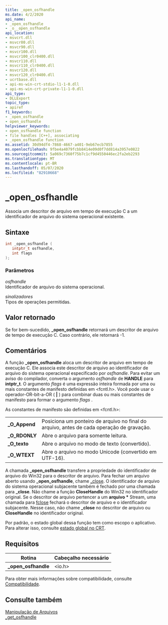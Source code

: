 ```yaml
---
title: _open_osfhandle
ms.date: 4/2/2020
api_name:
- _open_osfhandle
- _o__open_osfhandle
api_location:
- msvcrt.dll
- msvcr80.dll
- msvcr90.dll
- msvcr100.dll
- msvcr100_clr0400.dll
- msvcr110.dll
- msvcr110_clr0400.dll
- msvcr120.dll
- msvcr120_clr0400.dll
- ucrtbase.dll
- api-ms-win-crt-stdio-l1-1-0.dll
- api-ms-win-crt-private-l1-1-0.dll
api_type:
- DLLExport
topic_type:
- apiref
f1_keywords:
- _open_osfhandle
- open_osfhandle
helpviewer_keywords:
- open_osfhandle function
- file handles [C++], associating
- _open_osfhandle function
ms.assetid: 30d94df4-7868-4667-a401-9eb67ecb7855
ms.openlocfilehash: 9fbe4a4079fcbb8414e09d0f7dd814a3957e0822
ms.sourcegitcommit: 5a069c7360f75b7c1cf9d4550446ec2fa2eb2293
ms.translationtype: MT
ms.contentlocale: pt-BR
ms.lasthandoff: 05/07/2020
ms.locfileid: "82910668"
---
```

# <a name="_open_osfhandle"></a>_open_osfhandle

Associa um descritor de arquivo em tempo de execução C a um identificador de arquivo do sistema operacional existente.

## <a name="syntax"></a>Sintaxe

```cpp
int _open_osfhandle (
   intptr_t osfhandle,
   int flags
);
```

### <a name="parameters"></a>Parâmetros

*osfhandle*<br/>
Identificador de arquivo do sistema operacional.

*sinalizadores*<br/>
Tipos de operações permitidas.

## <a name="return-value"></a>Valor retornado

Se for bem-sucedido, **_open_osfhandle** retornará um descritor de arquivo de tempo de execução C. Caso contrário, ele retornará -1.

## <a name="remarks"></a>Comentários

A função **_open_osfhandle** aloca um descritor de arquivo em tempo de execução C. Ele associa este descritor de arquivo ao identificador de arquivo do sistema operacional especificado por *osfhandle*. Para evitar um aviso do compilador, converta o argumento *osfhandle* de **HANDLE** para **intptr_t**. O argumento *flags* é uma expressão inteira formada por uma ou mais constantes de manifesto definidas em \<fcntl.h>. Você pode usar o operador-OR-bit-a-OR ( **&#124;** ) para combinar duas ou mais constantes de manifesto para formar o argumento *flags* .

As constantes de manifesto são definidas em \<fcntl.h>:

|||
|-|-|
| **\_O\_Append** | Posiciona um ponteiro de arquivo no final do arquivo, antes de cada operação de gravação. |
| **\_O\_RDONLY** | Abre o arquivo para somente leitura. |
| **\_O\_texto** | Abre o arquivo no modo de texto (convertido). |
| **\_O\_WTEXT** | Abre o arquivo no modo Unicode (convertido em UTF-16). |

A chamada **_open_osfhandle** transfere a propriedade do identificador de arquivo do Win32 para o descritor de arquivo. Para fechar um arquivo aberto usando **_open_osfhandle**, chame [\_close](close.md). O identificador de arquivo do sistema operacional subjacente também é fechado por uma chamada para **_close**. Não chame a função **CloseHandle** do Win32 no identificador original. Se o descritor de arquivo pertencer a um **arquivo &#42;** Stream, uma chamada para [fclose](fclose-fcloseall.md) fechará o descritor de arquivo e o identificador subjacente. Nesse caso, não chame **_close** no descritor de arquivo ou **CloseHandle** no identificador original.

Por padrão, o estado global dessa função tem como escopo o aplicativo. Para alterar isso, consulte [estado global no CRT](../global-state.md).

## <a name="requirements"></a>Requisitos

|Rotina|Cabeçalho necessário|
|-------------|---------------------|
|**_open_osfhandle**|\<io.h>|

Para obter mais informações sobre compatibilidade, consulte [Compatibilidade](../../c-runtime-library/compatibility.md).

## <a name="see-also"></a>Consulte também

[Manipulação de Arquivos](../../c-runtime-library/file-handling.md)<br/>
[\_get_osfhandle](get-osfhandle.md)
